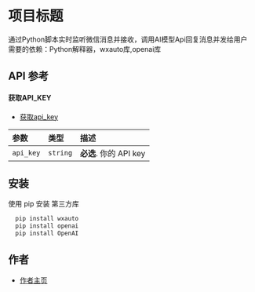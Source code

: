 # 项目标题

通过Python脚本实时监听微信消息并接收，调用AI模型Api回复消息并发给用户 需要的依赖：Python解释器，wxauto库,openai库


## API 参考

#### 获取API_KEY

- [获取api_key](https://platform.deepseek.com/api_keys)

| 参数 | 类型     | 描述                |
| :-------- | :------- | :------------------------- |
| `api_key` | `string` | **必选**. 你的 API key |


## 安装

使用 pip 安装 第三方库

```bash
  pip install wxauto
  pip install openai
  pip install OpenAI
```
    
## 作者

- [作者主页](https://github.com/XINGJR)
